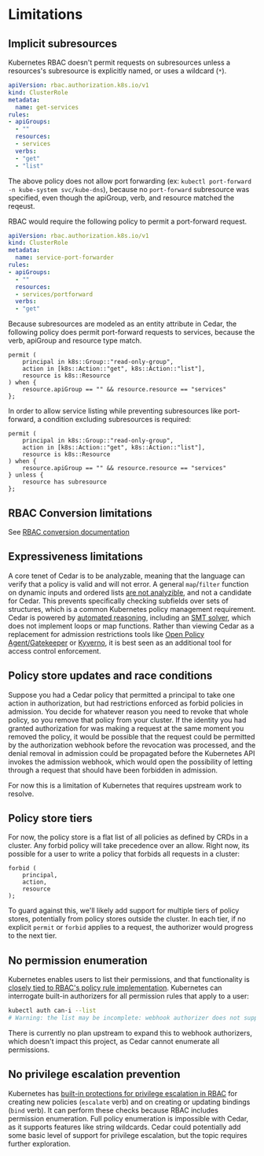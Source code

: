 # Limitations

## Implicit subresources

Kubernetes RBAC doesn't permit requests on subresources unless a resources's subresource is explicitly named, or uses a wildcard (`*`).

```yaml
apiVersion: rbac.authorization.k8s.io/v1
kind: ClusterRole
metadata:
  name: get-services
rules:
- apiGroups:
  - ""
  resources:
  - services
  verbs:
  - "get"
  - "list"
```

The above policy does not allow port forwarding (ex: `kubectl port-forward -n kube-system svc/kube-dns`), because no `port-forward` subresource was specified, even though the apiGroup, verb, and resource matched the reqeust.

RBAC would require the following policy to permit a port-forward request.

```yaml
apiVersion: rbac.authorization.k8s.io/v1
kind: ClusterRole
metadata:
  name: service-port-forwarder
rules:
- apiGroups:
  - ""
  resources:
  - services/portforward
  verbs:
  - "get"
```

Because subresources are modeled as an entity attribute in Cedar, the following policy does permit port-forward requests to services, because the verb, apiGroup and resource type match.

```cedar
permit (
    principal in k8s::Group::"read-only-group",
    action in [k8s::Action::"get", k8s::Action::"list"],
    resource is k8s::Resource
) when {
    resource.apiGroup == "" && resource.resource == "services"
};
```

In order to allow service listing while preventing subresources like port-forward, a condition excluding subresources is required:
```cedar
permit (
    principal in k8s::Group::"read-only-group",
    action in [k8s::Action::"get", k8s::Action::"list"],
    resource is k8s::Resource
) when {
    resource.apiGroup == "" && resource.resource == "services"
} unless {
    resource has subresource
};
```

## RBAC Conversion limitations

See [RBAC conversion documentation](./ConvertRBAC.md#limitations)

## Expressiveness limitations

A core tenet of Cedar is to be analyzable, meaning that the language can verify that a policy is valid and will not error.
A general `map`/`filter` function on dynamic inputs and ordered lists [are not analyzible][rfc21], and not a candidate for Cedar.
This prevents specifically checking subfields over sets of structures, which is a common Kubernetes policy management requirement.
Cedar is powered by [automated reasoning], including an [SMT solver], which does not implement loops or map functions.
Rather than viewing Cedar as a replacement for admission restrictions tools like [Open Policy Agent/Gatekeeper][gatekeeper] or [Kyverno][kyverno], it is best seen as an additional tool for access control enforcement.

[rfc21]: https://github.com/cedar-policy/rfcs/pull/21#issuecomment-2109240941
[automated reasoning]: https://www.amazon.science/blog/how-we-built-cedar-with-automated-reasoning-and-differential-testing
[SMT solver]: https://en.wikipedia.org/wiki/Satisfiability_modulo_theories
[gatekeeper]: https://open-policy-agent.github.io/gatekeeper/website/
[kyverno]: https://kyverno.io/

## Policy store updates and race conditions

Suppose you had a Cedar policy that permitted a principal to take one action in authorization, but had restrictions enforced as forbid policies in admission.
You decide for whatever reason you need to revoke that whole policy, so you remove that policy from your cluster.
If the identity you had granted authorization for was making a request at the same moment you removed the policy, it would be possible that the request could be permitted by the authorization webhook before the revocation was processed, and the denial removal in admission could be propagated before the Kubernetes API invokes the admission webhook, which would open the possibility of letting through a request that should have been forbidden in admission.

For now this is a limitation of Kubernetes that requires upstream work to resolve.

## Policy store tiers

For now, the policy store is a flat list of all policies as defined by CRDs in a cluster.
Any forbid policy will take precedence over an allow.
Right now, its possible for a user to write a policy that forbids all requests in a cluster:
```cedar
forbid (
    principal,
    action,
    resource
);
```
To guard against this, we'll likely add support for multiple tiers of policy stores, potentially from policy stores outside the cluster.
In each tier, if no explicit `permit` or `forbid` applies to a request, the authorizer would progress to the next tier.

## No permission enumeration

Kubernetes enables users to list their permissions, and that functionality is [closely tied to RBAC's policy rule implementation][ruleResolver].
Kubernetes can interrogate built-in authorizers for all permission rules that apply to a user:

```bash
kubectl auth can-i --list
# Warning: the list may be incomplete: webhook authorizer does not support user rule resolution
```

There is currently no plan upstream to expand this to webhook authorizers, which doesn't impact this project, as Cedar cannot enumerate all permissions.

[ruleResolver]: https://pkg.go.dev/k8s.io/apiserver@v0.31.1/pkg/authorization/authorizer#RuleResolver

## No privilege escalation prevention

Kubernetes has [built-in protections for privilege escalation in RBAC][privesc-rbac] for creating new policies (`escalate` verb) and on creating or updating bindings (`bind` verb).
It can perform these checks because RBAC includes permission enumeration.
Full policy enumeration is impossible with Cedar, as it supports features like string wildcards.
Cedar could potentially add some basic level of support for privilege escalation, but the topic requires further exploration.

[privesc-rbac]: https://kubernetes.io/docs/reference/access-authn-authz/rbac/#privilege-escalation-prevention-and-bootstrapping
